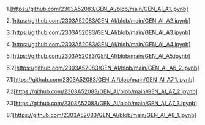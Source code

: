 1.[https://github.com/2303A52083/GEN_AI/blob/main/GEN_AI_A1.ipynb] 

2.[https://github.com/2303A52083/GEN_AI/blob/main/GEN_AI_A2.ipynb]

3.[https://github.com/2303A52083/GEN_AI/blob/main/GEN_AI_A3.ipynb]

4.[https://github.com/2303A52083/GEN_AI/blob/main/GEN_AI_A4.ipynb]

5.[https://github.com/2303A52083/GEN_AI/blob/main/GEN_AI_A5.ipynb]

6.2[https://github.com/2303A52083/GEN_AI/blob/main/GEN_AI_A6_2.ipynb]

7.1[https://github.com/2303A52083/GEN_AI/blob/main/GEN_AI_A7_1.ipynb]

7.2[https://github.com/2303A52083/GEN_AI/blob/main/GEN_AI_A7_2.ipynb]

7.3[https://github.com/2303A52083/GEN_AI/blob/main/GEN_AI_A7_3.ipynb]

8.1[https://github.com/2303A52083/GEN_AI/blob/main/GEN_AI_A8_1.ipynb]
